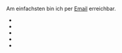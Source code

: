 Am einfachsten bin ich per [Email](mailto:ulbrich.dennis@t-online.de) erreichbar.  

 - <a href="https://arxiv.org/search/math?searchtype=author&query=Ulbrich%2C+D"><i class="ai ai-arxiv ai-2x"></i></i></a>
 - <a href="https://orcid.org/0000-0001-5541-011X"><i class="ai ai-orcid ai-2x"></i></a>
 - <a href="https://scholar.google.at/citations?user=b1u5plUAAAAJ&hl=de&oi=sra"><i class="ai ai-google-scholar ai-2x"></i></a>
 - <a href="https://www.researchgate.net/profile/Dennis-Ulbrich-2"><i class="ai ai-researchgate ai-2x"></i></a>
 - <a href="https://www.linkedin.com/in/ulbrichdennis/"><i class="fa-brands fa-linkedin"></i></a>

